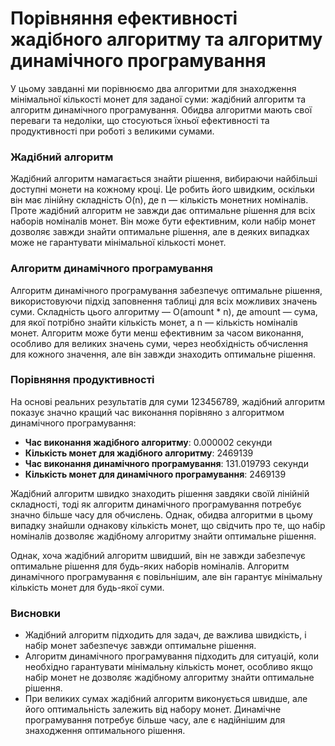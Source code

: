 # Порівняння ефективності жадібного алгоритму та алгоритму динамічного програмування

У цьому завданні ми порівнюємо два алгоритми для знаходження мінімальної кількості монет для заданої суми: жадібний алгоритм та алгоритм динамічного програмування. Обидва алгоритми мають свої переваги та недоліки, що стосуються їхньої ефективності та продуктивності при роботі з великими сумами.

### Жадібний алгоритм
Жадібний алгоритм намагається знайти рішення, вибираючи найбільші доступні монети на кожному кроці. Це робить його швидким, оскільки він має лінійну складність O(n), де n — кількість монетних номіналів. Проте жадібний алгоритм не завжди дає оптимальне рішення для всіх наборів номіналів монет. Він може бути ефективним, коли набір монет дозволяє завжди знайти оптимальне рішення, але в деяких випадках може не гарантувати мінімальної кількості монет.

### Алгоритм динамічного програмування
Алгоритм динамічного програмування забезпечує оптимальне рішення, використовуючи підхід заповнення таблиці для всіх можливих значень суми. Складність цього алгоритму — O(amount * n), де amount — сума, для якої потрібно знайти кількість монет, а n — кількість номіналів монет. Алгоритм може бути менш ефективним за часом виконання, особливо для великих значень суми, через необхідність обчислення для кожного значення, але він завжди знаходить оптимальне рішення.

### Порівняння продуктивності
На основі реальних результатів для суми 123456789, жадібний алгоритм показує значно кращий час виконання порівняно з алгоритмом динамічного програмування:

- **Час виконання жадібного алгоритму**: 0.000002 секунди
- **Кількість монет для жадібного алгоритму**: 2469139
- **Час виконання динамічного програмування**: 131.019793 секунди
- **Кількість монет для динамічного програмування**: 2469139

Жадібний алгоритм швидко знаходить рішення завдяки своїй лінійній складності, тоді як алгоритм динамічного програмування потребує значно більше часу для обчислень. Однак, обидва алгоритми в цьому випадку знайшли однакову кількість монет, що свідчить про те, що набір номіналів дозволяє жадібному алгоритму знайти оптимальне рішення.

Однак, хоча жадібний алгоритм швидший, він не завжди забезпечує оптимальне рішення для будь-яких наборів номіналів. Алгоритм динамічного програмування є повільнішим, але він гарантує мінімальну кількість монет для будь-якої суми.

### Висновки
- Жадібний алгоритм підходить для задач, де важлива швидкість, і набір монет забезпечує завжди оптимальне рішення.
- Алгоритм динамічного програмування підходить для ситуацій, коли необхідно гарантувати мінімальну кількість монет, особливо якщо набір монет не дозволяє жадібному алгоритму знайти оптимальне рішення.
- При великих сумах жадібний алгоритм виконується швидше, але його оптимальність залежить від набору монет. Динамічне програмування потребує більше часу, але є надійнішим для знаходження оптимального рішення.
